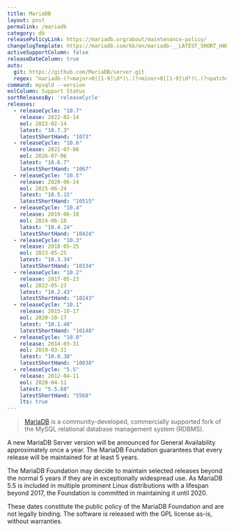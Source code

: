```yaml
---
title: MariaDB
layout: post
permalink: /mariadb
category: db
releasePolicyLink: https://mariadb.org/about/maintenance-policy/
changelogTemplate: https://mariadb.com/kb/en/mariadb-__LATEST_SHORT_HAND__-changelog/
activeSupportColumn: false
releaseDateColumn: true
auto:
  git: https://github.com/MariaDB/server.git
  regex: ^mariadb-(?<major>0|[1-9]\d*)\.(?<minor>0|[1-9]\d*)\.(?<patch>0|[1-9]\d*)$
command: mysqld --version
eolColumn: Support Status
sortReleasesBy: 'releaseCycle'
releases:
  - releaseCycle: "10.7"
    release: 2022-02-14
    eol: 2023-02-14
    latest: "10.7.3"
    latestShortHand: "1073"
  - releaseCycle: "10.6"
    release: 2021-07-06
    eol: 2026-07-06
    latest: "10.6.7"
    latestShortHand: "1067"
  - releaseCycle: "10.5"
    release: 2020-06-24
    eol: 2025-06-24
    latest: "10.5.15"
    latestShortHand: "10515"
  - releaseCycle: "10.4"
    release: 2019-06-18
    eol: 2024-06-18
    latest: "10.4.24"
    latestShortHand: "10424"
  - releaseCycle: "10.3"
    release: 2018-05-25
    eol: 2023-05-25
    latest: "10.3.34"
    latestShortHand: "10334"
  - releaseCycle: "10.2"
    release: 2017-05-23
    eol: 2022-05-23
    latest: "10.2.43"
    latestShortHand: "10243"
  - releaseCycle: "10.1"
    release: 2015-10-17
    eol: 2020-10-17
    latest: "10.1.48"
    latestShortHand: "10148"
  - releaseCycle: "10.0"
    release: 2014-03-31
    eol: 2019-03-31
    latest: "10.0.38"
    latestShortHand: "10038"
  - releaseCycle: "5.5"
    release: 2012-04-11
    eol: 2020-04-11
    latest: "5.5.68"
    latestShortHand: "5568"
    lts: true
---
```


> [MariaDB](https://mariadb.org/about/) is a community-developed, commercially supported fork of the MySQL relational database management system (RDBMS).

A new MariaDB Server version will be announced for General Availability approximately once a year. The MariaDB Foundation guarantees that every release will be maintained for at least 5 years.

The MariaDB Foundation may decide to maintain selected releases beyond the normal 5 years if they are in exceptionally widespread use. As MariaDB 5.5 is included in multiple prominent Linux distributions with a lifespan beyond 2017, the Foundation is committed in maintaining it until 2020.

These dates constitute the public policy of the MariaDB Foundation and are not legally binding. The software is released with the GPL license as-is, without warranties.
